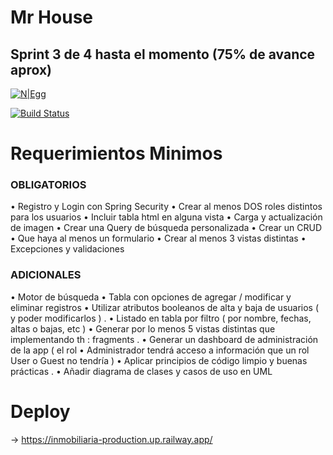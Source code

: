 # Mr House
## Sprint 3 de 4 hasta el momento (75% de avance aprox)

[![N|Egg](https://cldup.com/dTxpPi9lDf.thumb.png)](https://nodesource.com/products/nsolid)

[![Build Status](https://travis-ci.org/joemccann/dillinger.svg?branch=master)](https://travis-ci.org/joemccann/dillinger)

# Requerimientos Minimos
### OBLIGATORIOS
• Registro y Login con Spring Security
• Crear al menos DOS roles distintos para los usuarios
• Incluir tabla html en alguna vista
• Carga y actualización de imagen
• Crear una Query de búsqueda personalizada
• Crear un CRUD
• Que haya al menos un formulario
• Crear al menos 3 vistas distintas
• Excepciones y validaciones
### ADICIONALES
• Motor de búsqueda
• Tabla con opciones de agregar / modificar y eliminar registros
• Utilizar atributos booleanos de alta y baja de usuarios ( y poder modificarlos ) .
• Listado en tabla por filtro ( por nombre, fechas, altas o bajas, etc )
• Generar por lo menos 5 vistas distintas que implementando th : fragments .
• Generar un dashboard de administración de la app ( el rol
• Administrador tendrá acceso a información que un rol User o Guest no tendría )
• Aplicar principios de código limpio y buenas prácticas .
• Añadir diagrama de clases y casos de uso en UML

# Deploy
-> https://inmobiliaria-production.up.railway.app/
